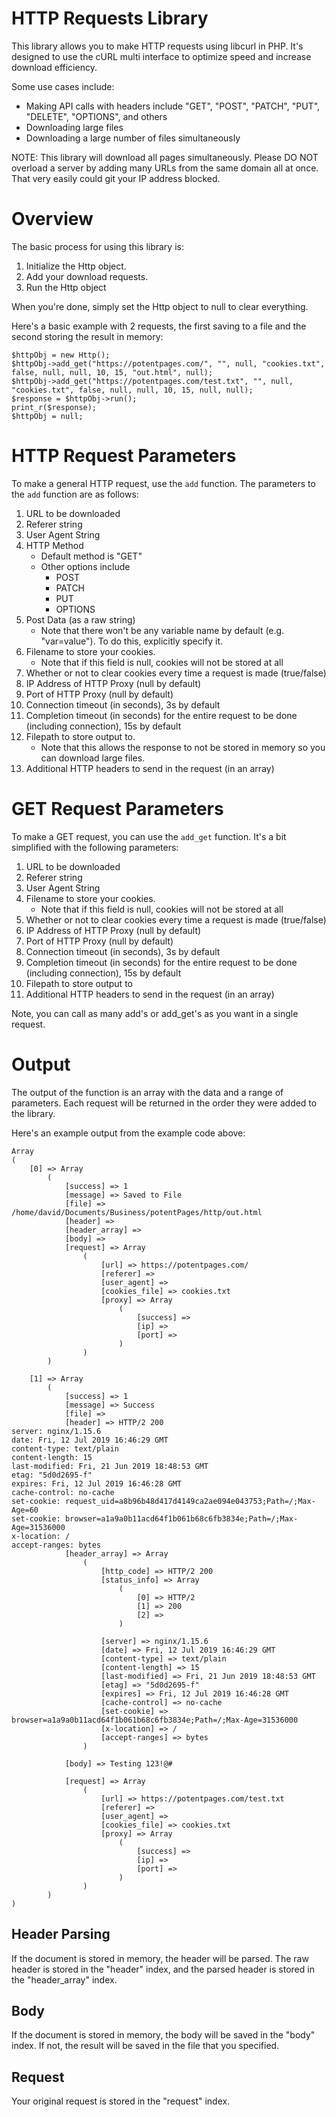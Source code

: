 # HTTP Requests Library
This library allows you to make HTTP requests using libcurl in PHP. It's designed to use the cURL multi interface to optimize speed and increase download efficiency.

Some use cases include:
- Making API calls with headers include "GET", "POST", "PATCH", "PUT", "DELETE", "OPTIONS", and others
- Downloading large files
- Downloading a large number of files simultaneously

NOTE: This library will download all pages simultaneously. Please DO NOT overload a server by adding many URLs from the same domain all at once. That very easily could git your IP address blocked.

# Overview
The basic process for using this library is:
1. Initialize the Http object.
2. Add your download requests.
3. Run the Http object

When you're done, simply set the Http object to null to clear everything.

Here's a basic example with 2 requests, the first saving to a file and the second storing the result in memory:
```
$httpObj = new Http();
$httpObj->add_get("https://potentpages.com/", "", null, "cookies.txt", false, null, null, 10, 15, "out.html", null);
$httpObj->add_get("https://potentpages.com/test.txt", "", null, "cookies.txt", false, null, null, 10, 15, null, null);
$response = $httpObj->run();
print_r($response);
$httpObj = null;
```

# HTTP Request Parameters
To make a general HTTP request, use the `add` function. The parameters to the `add` function are as follows:
1. URL to be downloaded
2. Referer string
3. User Agent String
4. HTTP Method
	- Default method is "GET"
	- Other options include
		- POST
		- PATCH
		- PUT
		- OPTIONS
5. Post Data (as a raw string)
    - Note that there won't be any variable name by default (e.g. "var=value"). To do this, explicitly specify it.
6. Filename to store your cookies.
    - Note that if this field is null, cookies will not be stored at all
7. Whether or not to clear cookies every time a request is made (true/false)
8. IP Address of HTTP Proxy (null by default)
9. Port of HTTP Proxy (null by default)
10. Connection timeout (in seconds), 3s by default
11. Completion timeout (in seconds) for the entire request to be done (including connection), 15s by default
12. Filepath to store output to.
    - Note that this allows the response to not be stored in memory so you can download large files.
13. Additional HTTP headers to send in the request (in an array)

# GET Request Parameters
To make a GET request, you can use the `add_get` function. It's a bit simplified with the following parameters:
1. URL to be downloaded
2. Referer string
3. User Agent String
4. Filename to store your cookies.
    - Note that if this field is null, cookies will not be stored at all
5. Whether or not to clear cookies every time a request is made (true/false)
6. IP Address of HTTP Proxy (null by default)
7. Port of HTTP Proxy (null by default)
8. Connection timeout (in seconds), 3s by default
9. Completion timeout (in seconds) for the entire request to be done (including connection), 15s by default
10. Filepath to store output to
11. Additional HTTP headers to send in the request (in an array)

Note, you can call as many add's or add_get's as you want in a single request.

# Output
The output of the function is an array with the data and a range of parameters. Each request will be returned in the order they were added to the library.

Here's an example output from the example code above:

```
Array
(
    [0] => Array
        (
            [success] => 1
            [message] => Saved to File
            [file] => /home/david/Documents/Business/potentPages/http/out.html
            [header] => 
            [header_array] => 
            [body] => 
            [request] => Array
                (
                    [url] => https://potentpages.com/
                    [referer] => 
                    [user_agent] => 
                    [cookies_file] => cookies.txt
                    [proxy] => Array
                        (
                            [success] => 
                            [ip] => 
                            [port] => 
                        )
                )
        )

    [1] => Array
        (
            [success] => 1
            [message] => Success
            [file] => 
            [header] => HTTP/2 200 
server: nginx/1.15.6
date: Fri, 12 Jul 2019 16:46:29 GMT
content-type: text/plain
content-length: 15
last-modified: Fri, 21 Jun 2019 18:48:53 GMT
etag: "5d0d2695-f"
expires: Fri, 12 Jul 2019 16:46:28 GMT
cache-control: no-cache
set-cookie: request_uid=a8b96b48d417d4149ca2ae094e043753;Path=/;Max-Age=60
set-cookie: browser=a1a9a0b11acd64f1b061b68c6fb3834e;Path=/;Max-Age=31536000
x-location: /
accept-ranges: bytes
            [header_array] => Array
                (
                    [http_code] => HTTP/2 200 
                    [status_info] => Array
                        (
                            [0] => HTTP/2
                            [1] => 200
                            [2] => 
                        )

                    [server] => nginx/1.15.6
                    [date] => Fri, 12 Jul 2019 16:46:29 GMT
                    [content-type] => text/plain
                    [content-length] => 15
                    [last-modified] => Fri, 21 Jun 2019 18:48:53 GMT
                    [etag] => "5d0d2695-f"
                    [expires] => Fri, 12 Jul 2019 16:46:28 GMT
                    [cache-control] => no-cache
                    [set-cookie] => browser=a1a9a0b11acd64f1b061b68c6fb3834e;Path=/;Max-Age=31536000
                    [x-location] => /
                    [accept-ranges] => bytes
                )

            [body] => Testing 123!@#

            [request] => Array
                (
                    [url] => https://potentpages.com/test.txt
                    [referer] => 
                    [user_agent] => 
                    [cookies_file] => cookies.txt
                    [proxy] => Array
                        (
                            [success] => 
                            [ip] => 
                            [port] => 
                        )
                )
        )
)
```

## Header Parsing
If the document is stored in memory, the header will be parsed. The raw header is stored in the "header" index, and the parsed header is stored in the "header_array" index.

## Body
If the document is stored in memory, the body will be saved in the "body" index. If not, the result will be saved in the file that you specified.

## Request
Your original request is stored in the "request" index.


